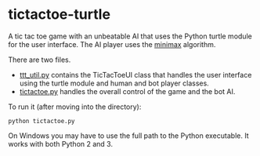 # tictactoe-turtle

A tic tac toe game with an unbeatable AI that uses the Python turtle module for
the user interface. The AI player uses the
[minimax](https://en.wikipedia.org/wiki/Minimax) algorithm.

There are two files.
* [ttt_util.py](ttt_util.py) contains the TicTacToeUI class that handles the
user interface using the turtle module and human and bot player classes.
* [tictactoe.py](tictactoe.py) handles the overall control of the game and the
bot AI.

To run it (after moving into the directory):

    python tictactoe.py

On Windows you may have to use the full path to the Python executable. It works
with both Python 2 and 3.

